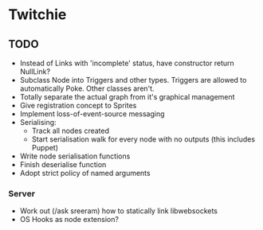 
# Twitchie

## TODO

- Instead of Links with 'incomplete' status, have constructor return NullLink?
- Subclass Node into Triggers and other types. Triggers are allowed to
  automatically Poke. Other classes aren't.
- Totally separate the actual graph from it's graphical management
- Give registration concept to Sprites
- Implement loss-of-event-source messaging
- Serialising:
  - Track all nodes created
  - Start serialisation walk for every node with no outputs (this includes Puppet)
- Write node serialisation functions
- Finish deserialise function
- Adopt strict policy of named arguments


### Server

- Work out (/ask sreeram) how to statically link libwebsockets
- OS Hooks as node extension?

